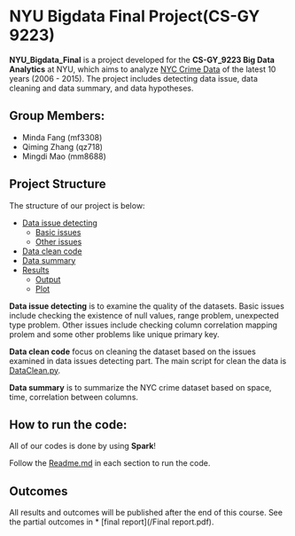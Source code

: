 # NYU Bigdata Final Project(CS-GY 9223)

**NYU_Bigdata_Final** is a project developed for the **CS-GY_9223 Big Data Analytics** at NYU, which aims to analyze [NYC Crime Data](https://data.cityofnewyork.us/Public-Safety/NYPD-Complaint-Data-Historic/qgea-i56i) of the latest 10 years (2006 - 2015). The project includes detecting data issue, data cleaning and data summary, and data hypotheses.
## Group Members:
- Minda Fang (mf3308)
- Qiming Zhang (qz718)
- Mingdi Mao (mm8688)

## Project Structure

The structure of our project is below:

* [Data issue detecting](Data_Issue_Detecting)
	* [Basic issues](Data_Issue_Detecting/Basic_Issue) 
	* [Other issues](Data_Issue_Detecting/Other_Issue)
* [Data clean code](Data_Issue_Detecting/)
* [Data summary](Data_Summary) 
* [Results](Results)
	* [Output](Results/Output)
	* [Plot](Results/Plot)	 

**Data issue detecting** is to examine the quality of the datasets. Basic issues include checking the existence of null values, range problem, unexpected type problem. Other issues include checking column correlation mapping prolem and some other problems like unique primary key.

**Data clean code** focus on cleaning the dataset based on the issues examined in data issues detecting part. The main script for clean the data is [DataClean.py](Data_Issue_Detecting/DataClean.py).

**Data summary** is to summarize the NYC crime dataset based on space, time, correlation between columns.  

## How to run the code:
All of our codes is done by using **Spark**!

Follow the <u>Readme.md</u> in each section to run the code.


## Outcomes
All results and outcomes will be published after the end of this course. See the partial outcomes in * [final report](/Final report.pdf).
